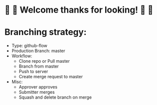 # :wave: :clap: Welcome thanks for looking! :clap: :wave:

# Branching strategy:

* Type: github-flow
* Production Branch: master
* Workflow:
  * Clone repo or Pull master
  * Branch from master
  * Push to server
  * Create merge request to master
* Misc:
  * Approver approves
  * Submitter merges
  * Squash and delete branch on merge
